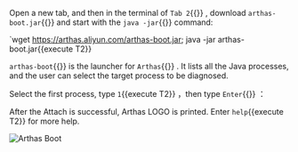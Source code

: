 Open a new tab, and then in the terminal of `Tab 2`{{}} , download `arthas-boot.jar`{{}} and start with the `java -jar`{{}} command:

`wget https://arthas.aliyun.com/arthas-boot.jar; java -jar arthas-boot.jar{{execute T2}}

`arthas-boot`{{}} is the launcher for `Arthas`{{}} . It lists all the Java processes, and the user can select the target process to be diagnosed.

Select the first process, type `1`{{execute T2}} ，then type `Enter`{{}} ：

After the Attach is successful, Arthas LOGO is printed. Enter `help`{{execute T2}} for more help.

![Arthas Boot](../../assets/arthas-boot.png)
